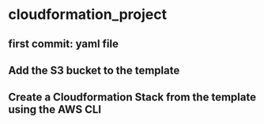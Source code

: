 # cloudformation_project
## first commit: yaml file
## Add the S3 bucket to the template
## Create a Cloudformation Stack from the template using the AWS CLI
